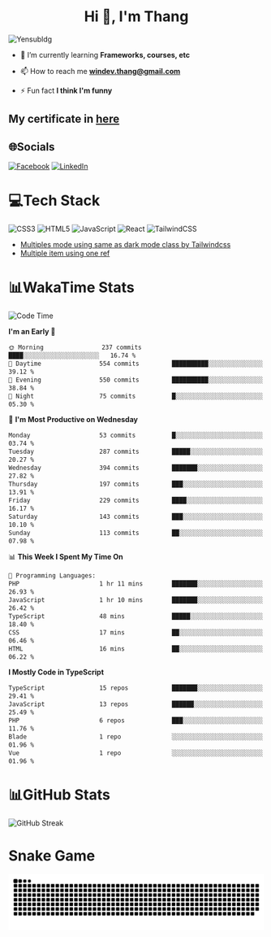 <h1 align="center">Hi 👋, I'm Thang</h1>

![Yensubldg](https://readme-typing-svg.demolab.com?font=Fira+Code&weight=600&pause=1000&color=F5F5F2&center=true&vCenter=true&width=435&lines=Trying+to+be+a+Software+Engineering)

<!--
![](https://komarev.com/ghpvc/?username=yensubldg&label=Visitors+Count&color=brightgreen) -->

- 🌱 I’m currently learning **Frameworks, courses, etc**

- 📫 How to reach me **<windev.thang@gmail.com>**

- ⚡ Fun fact **I think I'm funny**

## My certificate in [here](./MY_CERTIFICATE.md)

## 🌐Socials

[![Facebook](https://img.shields.io/badge/Facebook-%231877F2.svg?logo=Facebook&logoColor=white)](https://facebook.com/yensubldg) [![LinkedIn](https://img.shields.io/badge/LinkedIn-%230077B5.svg?logo=linkedin&logoColor=white)](https://linkedin.com/in/yensubldg)

# 💻Tech Stack

![CSS3](https://img.shields.io/badge/css3-%231572B6.svg?style=for-the-badge&logo=css3&logoColor=white) ![HTML5](https://img.shields.io/badge/html5-%23E34F26.svg?style=for-the-badge&logo=html5&logoColor=white) ![JavaScript](https://img.shields.io/badge/javascript-%23323330.svg?style=for-the-badge&logo=javascript&logoColor=%23F7DF1E) ![React](https://img.shields.io/badge/react-%2320232a.svg?style=for-the-badge&logo=react&logoColor=%2361DAFB) ![TailwindCSS](https://img.shields.io/badge/tailwindcss-%2338B2AC.svg?style=for-the-badge&logo=tailwind-css&logoColor=white)

<!-- BLOG-POST-LIST:START -->
- [Multiples mode using same as dark mode class by Tailwindcss](https://dev.to/yensubldg/multiples-mode-using-same-as-dark-mode-class-by-tailwindcss-56p4)
- [Multiple item using one ref](https://dev.to/yensubldg/multiple-item-using-one-ref-1288)
<!-- BLOG-POST-LIST:END -->

# 📊WakaTime Stats

<!--START_SECTION:waka-->
![Code Time](http://img.shields.io/badge/Code%20Time-3%2C024%20hrs%2010%20mins-blue)

**I'm an Early 🐤** 

```text
🌞 Morning                237 commits         ████░░░░░░░░░░░░░░░░░░░░░   16.74 % 
🌆 Daytime                554 commits         ██████████░░░░░░░░░░░░░░░   39.12 % 
🌃 Evening                550 commits         ██████████░░░░░░░░░░░░░░░   38.84 % 
🌙 Night                  75 commits          █░░░░░░░░░░░░░░░░░░░░░░░░   05.30 % 
```
📅 **I'm Most Productive on Wednesday** 

```text
Monday                   53 commits          █░░░░░░░░░░░░░░░░░░░░░░░░   03.74 % 
Tuesday                  287 commits         █████░░░░░░░░░░░░░░░░░░░░   20.27 % 
Wednesday                394 commits         ███████░░░░░░░░░░░░░░░░░░   27.82 % 
Thursday                 197 commits         ███░░░░░░░░░░░░░░░░░░░░░░   13.91 % 
Friday                   229 commits         ████░░░░░░░░░░░░░░░░░░░░░   16.17 % 
Saturday                 143 commits         ███░░░░░░░░░░░░░░░░░░░░░░   10.10 % 
Sunday                   113 commits         ██░░░░░░░░░░░░░░░░░░░░░░░   07.98 % 
```


📊 **This Week I Spent My Time On** 

```text
💬 Programming Languages: 
PHP                      1 hr 11 mins        ███████░░░░░░░░░░░░░░░░░░   26.93 % 
JavaScript               1 hr 10 mins        ███████░░░░░░░░░░░░░░░░░░   26.42 % 
TypeScript               48 mins             █████░░░░░░░░░░░░░░░░░░░░   18.40 % 
CSS                      17 mins             ██░░░░░░░░░░░░░░░░░░░░░░░   06.46 % 
HTML                     16 mins             ██░░░░░░░░░░░░░░░░░░░░░░░   06.22 % 
```

**I Mostly Code in TypeScript** 

```text
TypeScript               15 repos            ███████░░░░░░░░░░░░░░░░░░   29.41 % 
JavaScript               13 repos            ██████░░░░░░░░░░░░░░░░░░░   25.49 % 
PHP                      6 repos             ███░░░░░░░░░░░░░░░░░░░░░░   11.76 % 
Blade                    1 repo              ░░░░░░░░░░░░░░░░░░░░░░░░░   01.96 % 
Vue                      1 repo              ░░░░░░░░░░░░░░░░░░░░░░░░░   01.96 % 
```




<!--END_SECTION:waka-->

# 📊GitHub Stats

![GitHub Streak](https://streak-stats.demolab.com?user=yensubldg&theme=tokyonight&border_radius=8)

# Snake Game

![Snake eating my contribution graph](./github-contribution-grid-snake.svg)
